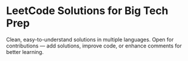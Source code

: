 # LeetCode Solutions for Big Tech Prep
Clean, easy-to-understand solutions in multiple languages.
Open for contributions — add solutions, improve code, or enhance comments for better learning.
